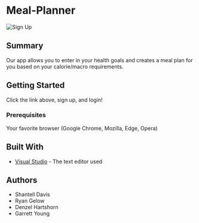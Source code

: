 # Meal-Planner

![Sign Up](https://i.lensdump.com/i/iiBnWm.png)

## Summary
Our app allows you to enter in your health goals and creates a meal plan for you based on your calorie/macro requirements.

## Getting Started

Click the link above, sign up, and login!

### Prerequisites

Your favorite browser (Google Chrome, Mozilla, Edge, Opera)

## Built With

* [Visual Studio](https://visualstudio.microsoft.com/) - The text editor used

## Authors

* Shantell Davis
* Ryan Gelow
* Denzel Hartshorn
* Garrett Young
